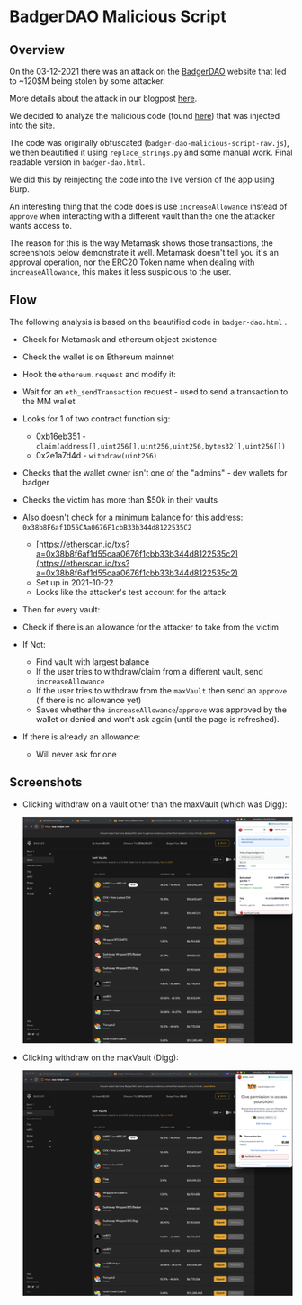 # BadgerDAO Malicious Script

## Overview
On the 03-12-2021 there was an attack on the [BadgerDAO](https://app.badger.com/) website that led to ~120$M being stolen by some attacker.

More details about the attack in our blogpost [here](https://zengo.com/the-badgerdao-hack-what-really-happened-and-why-it-matters/).

We decided to analyze the malicious code (found [here](https://web.archive.org/web/20211129204203/https://app.badger.com/)) that was injected into the site.

The code was originally obfuscated (`badger-dao-malicious-script-raw.js`), we then beautified it using `replace_strings.py` and some manual work.
Final readable version in `badger-dao.html`.

We did this by reinjecting the code into the live version of the app using Burp.

An interesting thing that the code does is use `increaseAllowance` instead of `approve` when interacting with a different vault than the one the attacker wants access to.

The reason for this is the way Metamask shows those transactions, the screenshots below demonstrate it well. Metamask doesn't tell you it's an approval operation, nor the ERC20 Token name when dealing with `increaseAllowance`, this makes it less suspicious to the user.

## Flow
The following analysis is based on the beautified code in `badger-dao.html` .
- Check for Metamask and ethereum object existence
- Check the wallet is on Ethereum mainnet
- Hook the `ethereum.request` and modify it:
- Wait for an `eth_sendTransaction` request - used to send a transaction to the MM wallet
- Looks for 1 of two contract function sig:
    - 0xb16eb351 - `claim(address[],uint256[],uint256,uint256,bytes32[],uint256[])`
    - 0x2e1a7d4d - `withdraw(uint256)`

- Checks that the wallet owner isn't one of the "admins" - dev wallets for badger
- Checks the victim has more than $50k in their vaults
- Also doesn't check for a minimum balance for this address: `0x38b8F6af1D55CAa0676F1cbB33b344d8122535C2`
    - [https://etherscan.io/txs?a=0x38b8f6af1d55caa0676f1cbb33b344d8122535c2](https://etherscan.io/txs?a=0x38b8f6af1d55caa0676f1cbb33b344d8122535c2)
    - Set up in 2021-10-22
    - Looks like the attacker's test account for the attack
- Then for every vault:
- Check if there is an allowance for the attacker to take from the victim
- If Not:
    - Find vault with largest balance
    - If the user tries to withdraw/claim from a different vault, send `increaseAllowance`
    - If the user tries to withdraw from the `maxVault` then send an `approve` (if there is no allowance yet)
    - Saves whether the `increaseAllowance`/`approve` was approved by the wallet or denied and won't ask again (until the page is refreshed).
- If there is already an allowance:
    - Will never ask for one
    


## Screenshots

- Clicking withdraw on a vault other than the maxVault (which was Digg):
    
    ![increaseAllowance.png](imgs/increaseAllowance.png)
    
- Clicking withdraw on the maxVault (Digg):
    
    ![approve.png](imgs/approve.png)

